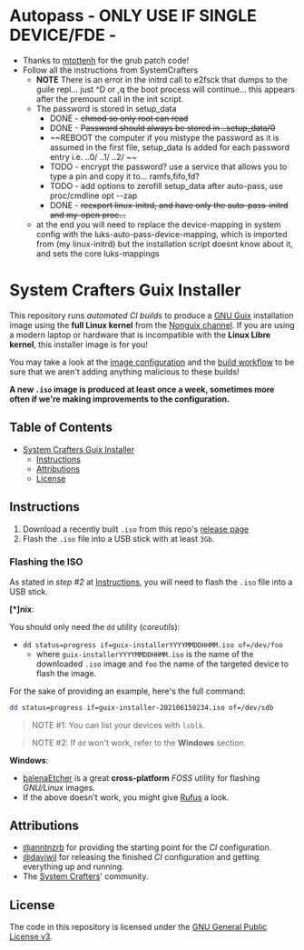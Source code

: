 # Autopass - ONLY USE IF SINGLE DEVICE/FDE -
- Thanks to [mtottenh](https://github.com/mtottenh/grub2/tree/boot_data) for the grub patch code!
- Follow all the instructions from SystemCrafters
  - **NOTE** There is an error in the initrd call to e2fsck that dumps to the guile repl... just ^D or ,q the boot process will continue... this appears after the premount call in the init script.
  - The password is stored in setup_data
    - DONE - ~~chmod so only root can read~~
	- DONE - ~~Password should always be stored in ..setup_data/0~~
     - ~~REBOOT the computer if you mistype the password as it is assumed in the first file, setup_data is added for each password entry i.e. ..0/ ..1/ ..2/ ~~
	- TODO - encrypt the password? use a service that allows you to type a pin and copy it to... ramfs,fifo,fd?
	- TODO - add options to zerofill setup_data after auto-pass, use proc/cmdline opt --zap
    - DONE - ~~reexport linux-initrd, and have only the auto-pass-initrd and my-open proc...~~
  - at the end you will need to replace the device-mapping in system config with the luks-auto-pass-device-mapping, which is imported from (my linux-initrd) but the installation script doesnt know about it, and sets the core luks-mappings
 
# System Crafters Guix Installer

This repository runs _automated CI builds_ to produce a
[GNU Guix](https://guix.gnu.org) installation image using the
**full Linux kernel** from the
[Nonguix channel](https://gitlab.com/nonguix/nonguix). If you are using a
modern laptop or hardware that is incompatible with the **Linux Libre kernel**,
this installer image is for you!

You may take a look at the [image configuration](./installer.scm) and the
[build workflow](./.github/workflows/build.yaml) to be sure that we aren't adding
anything malicious to these builds!

**A new `.iso` image is produced at least once a week, sometimes more often if
we're making improvements to the configuration.**

## Table of Contents
- [System Crafters Guix Installer](#system-crafters-guix-installer)
  - [Instructions](#instructions)
  - [Attributions](#attributions)
  - [License](#license)

## Instructions

1. Download a recently built `.iso` from this repo's
   [release page](https://github.com/SystemCrafters/guix-installer/releases)
2. Flash the `.iso` file into a USB stick with at least `3Gb`.

### Flashing the ISO

As stated in _step #2_ at [Instructions](#instructions), you will need to flash
the `.iso` file into a USB stick.

**[*]nix**:

You should only need the `dd` utility (_coreutils_):

- `dd status=progress if=guix-installerYYYYMMDDHHMM.iso of=/dev/foo`
  - where `guix-installerYYYYMMDDHHMM.iso` is the name of the downloaded `.iso`
    image and `foo` the name of the targeted device to flash the image.

For the sake of providing an example, here's the full command:

```sh
dd status=progress if=guix-installer-202106150234.iso of=/dev/sdb
```

> NOTE #1: You can list your devices with `lsblk`.

> NOTE #2: If `dd` won't work, refer to the **Windows** section.

**Windows**:

- [balenaEtcher](https://www.balena.io/etcher) is a great **cross-platform**
  _FOSS_ utility for flashing _GNU/Linux_ images.
- If the above doesn't work, you might give [Rufus](https://rufus.ie/en_US/) a
  look.

## Attributions

- [@anntnzrb](https://github.com/anntnzrb) for providing the starting point for
  the _CI_ configuration.
- [@daviwil](https://github.com/daviwil) for releasing the finished _CI_
  configuration and getting everything up and running.
- The [System Crafters](https://systemcrafters.cc)' community.

## License

The code in this repository is licensed under the
[GNU General Public License v3](./LICENSE.txt).
